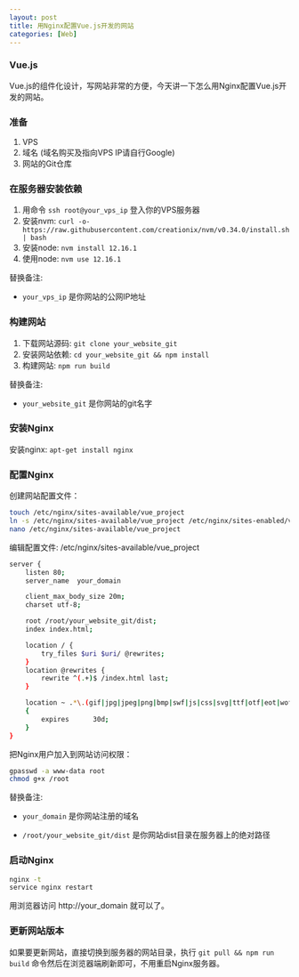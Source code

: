 ```yaml
---
layout: post
title: 用Nginx配置Vue.js开发的网站
categories: [Web]
---
```


### Vue.js

Vue.js的组件化设计，写网站非常的方便，今天讲一下怎么用Nginx配置Vue.js开发的网站。

### 准备

1. VPS
2. 域名 (域名购买及指向VPS IP请自行Google)
3. 网站的Git仓库

### 在服务器安装依赖

1. 用命令 ```ssh root@your_vps_ip``` 登入你的VPS服务器
2. 安装nvm: ```curl -o- https://raw.githubusercontent.com/creationix/nvm/v0.34.0/install.sh | bash```
3. 安装node: ```nvm install 12.16.1```
4. 使用node: ```nvm use 12.16.1```

替换备注:

* ```your_vps_ip``` 是你网站的公网IP地址

### 构建网站

1. 下载网站源码: ```git clone your_website_git```
2. 安装网站依赖: ```cd your_website_git && npm install```
3. 构建网站: ```npm run build```

替换备注:

* ```your_website_git``` 是你网站的git名字

### 安装Nginx

安装nginx: ```apt-get install nginx```

### 配置Nginx

创建网站配置文件：

```bash
touch /etc/nginx/sites-available/vue_project
ln -s /etc/nginx/sites-available/vue_project /etc/nginx/sites-enabled/vue_project
nano /etc/nginx/sites-available/vue_project
```

编辑配置文件: /etc/nginx/sites-available/vue_project

```bash
server {
    listen 80;
    server_name  your_domain

    client_max_body_size 20m;
    charset utf-8;

    root /root/your_website_git/dist;
    index index.html;

    location / {
        try_files $uri $uri/ @rewrites;
    }
    location @rewrites {
        rewrite ^(.+)$ /index.html last;
    }

    location ~ .*\.(gif|jpg|jpeg|png|bmp|swf|js|css|svg|ttf|otf|eot|woff|woff2)$
    {
        expires      30d;
    }
}
```

把Nginx用户加入到网站访问权限：

```bash
gpasswd -a www-data root
chmod g+x /root
```

替换备注:

* ```your_domain``` 是你网站注册的域名

* ```/root/your_website_git/dist``` 是你网站dist目录在服务器上的绝对路径

### 启动Nginx

```bash
nginx -t
service nginx restart
```

用浏览器访问 http://your_domain 就可以了。

### 更新网站版本

如果要更新网站，直接切换到服务器的网站目录，执行 ```git pull && npm run build``` 命令然后在浏览器端刷新即可，不用重启Nginx服务器。
